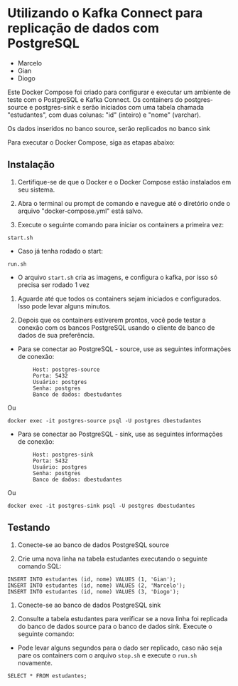 # Utilizando o Kafka Connect para replicação de dados com PostgreSQL

- Marcelo 
- Gian
- Diogo

Este Docker Compose foi criado para configurar e executar um ambiente de teste com o PostgreSQL e Kafka Connect. Os containers do postgres-source e postgres-sink e  serão iniciados com uma tabela chamada "estudantes", com duas colunas: "id" (inteiro) e "nome" (varchar).

Os dados inseridos no banco source, serão replicados no banco sink

Para executar o Docker Compose, siga as etapas abaixo:
## Instalação

1. Certifique-se de que o Docker e o Docker Compose estão instalados em seu sistema.

1. Abra o terminal ou prompt de comando e navegue até o diretório onde o arquivo "docker-compose.yml" está salvo.

1. Execute o seguinte comando para iniciar os containers a primeira vez:
```
start.sh
```
- Caso já tenha rodado o start:
```
run.sh
```
- O arquivo ``start.sh`` cria as imagens, e configura o kafka, por isso só precisa ser rodado 1 vez




1. Aguarde até que todos os containers sejam iniciados e configurados. Isso pode levar alguns minutos.

1. Depois que os containers estiverem prontos, você pode testar a conexão com os bancos PostgreSQL usando o cliente de banco de dados de sua preferência.

- Para se conectar ao PostgreSQL - source, use as seguintes informações de conexão:
```
        Host: postgres-source
        Porta: 5432
        Usuário: postgres
        Senha: postgres
        Banco de dados: dbestudantes
```
Ou
```
docker exec -it postgres-source psql -U postgres dbestudantes
```

- Para se conectar ao PostgreSQL - sink, use as seguintes informações de conexão:
``` 
        Host: postgres-sink
        Porta: 5432
        Usuário: postgres
        Senha: postgres
        Banco de dados: dbestudantes
```
Ou
```
docker exec -it postgres-sink psql -U postgres dbestudantes
```
## Testando

1. Conecte-se ao banco de dados PostgreSQL source

1. Crie uma nova linha na tabela estudantes executando o seguinte comando SQL:
```
INSERT INTO estudantes (id, nome) VALUES (1, 'Gian');
INSERT INTO estudantes (id, nome) VALUES (2, 'Marcelo');
INSERT INTO estudantes (id, nome) VALUES (3, 'Diogo');
```

1. Conecte-se ao banco de dados PostgreSQL sink 

1. Consulte a tabela estudantes para verificar se a nova linha foi replicada do banco de dados source para o banco de dados sink. Execute o seguinte comando:
- Pode levar alguns segundos para o dado ser replicado, caso não seja pare os containers com o arquivo ``stop.sh`` e execute o ``run.sh`` novamente.
```
SELECT * FROM estudantes;
```
